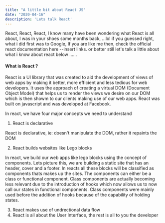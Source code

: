 ```yaml
---
title: "A little bit about React JS"
date: "2020-04-16"
description: 'Lets talk React'
---
```



React, React, React, I know many have been wondering what React is all about, I was in your shoes some months back, ...lol
if you guessed right, what i did first was to Google, If you are like me then, check the official react documentation here --insert links. or better still let's talk a little about what i know about react below ......


#### What is React ? 
React is a UI library that was created to aid the development of views of web apps by making it better, more efficient and less tedious for web developers. It uses the approach of creating a virtual DOM (Document Object Model) that helps us to  render the views we desire on our DOM which is then showm to our clients making use of our web apps. React was built on javascript and was developed at Facebook.


In react, we have four major concepts we need to understand


1.  React is declarative


React is declarative, ie: doesn't manipulate the DOM, rather it repaints the DOM

2. React builds websites like Lego blocks

In react, we build our web apps like lego blocks using the concept of components. Lets picture this, we are building a static site that has an header, cover and a footer. In reacts all these blocks will be classified as components thats makes up the sites. The components can either be a class or functional component. Class components are actually becoming less relevant due to the introduction of hooks which now allows us to now call our states in functional components. Class components were mainly used before the addition of hooks because of the capability of holding states.

3.  React makes use of undrectional data flow
4.  React is all about the User Interface, the rest is all to you the developer


